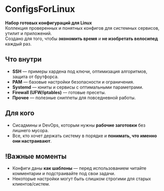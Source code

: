 # ConfigsForLinux

**Набор готовых конфигураций для Linux**  
Коллекция проверенных и понятных конфигов для системных сервисов, утилит и приложений.  
Создано для того, чтобы **экономить время** и **не изобретать велосипед** каждый раз.

## Что внутри

- **SSH** — примеры хардена под ключи, оптимизация алгоритмов, защита от брутфорса.
- **PAM** — базовые настройки безопасности и ограничения.
- **Systemd** — юниты и сервисы с оптимальными параметрами.
- **Firewall (UFW/iptables)** — готовые пресеты.
- **Прочее** — полезные сниппеты для повседневной работы.

## Для кого

- Сисадмины и DevOps, которым нужны **рабочие заготовки** без лишнего мусора.
- Все, кто хочет держать систему в порядке и **понимать, что именно они настраивают**.

## !Важные моменты

- Конфиги даны **как шаблоны** — перед использованием читайте комментарии и подстраивайте под свои задачи.
- Некоторые настройки могут быть слишком строгими для старых клиентов/систем.